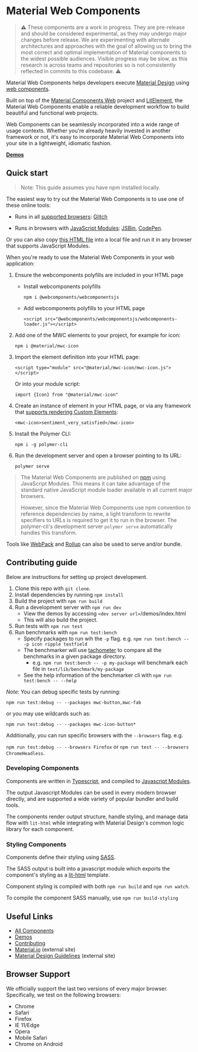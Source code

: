 # Material Web Components

> :warning: These components are a work in progress. They are pre-release and should be considered experimental, as they may undergo major changes before release. We are experimenting with alternate architectures and approaches with the goal of allowing us to bring the most correct and optimal implementation of Material components to the widest possible audiences. Visible progress may be slow, as this research is across teams and repositories so is not consistently reflected in commits to this codebase. :warning:

Material Web Components helps developers execute [Material Design](https://www.material.io) using [web components](https://developer.mozilla.org/en-US/docs/Web/Web_Components).

Built on top of the [Material Components Web](https://github.com/material-components/material-components-web) project and [LitElement](https://github.com/polymerlabs/lit-element), the Material Web Components enable a reliable development workflow to build beautiful and functional web projects.

Web Components can be seamlessly incorporated into a wide range of usage contexts. Whether you're already heavily invested in another framework or not, it's easy to incorporate Material Web Components into your site in a lightweight, idiomatic fashion.

<!-- TODO
Insert screenshot of a demo page, including a code snippet.
-->

**[Demos](https://material-components.github.io/material-components-web-components/demos/index.html)**

## Quick start

> Note: This guide assumes you have npm installed locally.

The easiest way to try out the Material Web Components is to use one of these online tools:

  * Runs in all [supported browsers](#browser-support): [Glitch](https://glitch.com/edit/#!/material-web-components)

  * Runs in browsers with [JavaScript Modules](https://caniuse.com/#search=modules): [JSBin](http://jsbin.com/gitufet/edit?html,output), [CodePen](https://codepen.io/sorvell/pen/MGrZqp?editors=1000).

Or you can also copy [this HTML file](https://gist.githubusercontent.com/sorvell/2ec11ccde449815bc97edc1026be27a9/raw/8bab65dd5d15f657ae69493851690c5564367d13/index.html) into a local file and run it in any browser that supports JavaScript Modules.

When you're ready to use the Material Web Components in your web application:

1. Ensure the webcomponents polyfills are included in your HTML page

      - Install webcomponents polyfills

          ```npm i @webcomponents/webcomponentsjs```

      - Add webcomponents polyfills to your HTML page

          ```<script src="@webcomponents/webcomponentsjs/webcomponents-loader.js"></script>```

  1. Add one of the MWC elements to your project, for example for icon:

      ```npm i @material/mwc-icon```

  1. Import the element definition into your HTML page:

      ```<script type="module" src="@material/mwc-icon/mwc-icon.js"></script>```

      Or into your module script:

      ```import {Icon} from "@material/mwc-icon"```

  1. Create an instance of element in your HTML page, or via any framework that [supports rendering Custom Elements](https://custom-elements-everywhere.com/):

      ```<mwc-icon>sentiment_very_satisfied</mwc-icon>```

  1. Install the Polymer CLI:

      ```npm i -g polymer-cli```

  1. Run the development server and open a browser pointing to its URL:

      ```polymer serve```

  > The Material Web Components are published on [npm](https://www.npmjs.com) using JavaScript Modules.
  This means it can take advantage of the standard native JavaScript module loader available in all current major browsers.
  >
  > However, since the Material Web Components use npm convention to reference dependencies by name, a light transform to rewrite specifiers to URLs is required to get it to run in the browser. The polymer-cli's development server `polymer serve` automatically handles this transform.

  Tools like [WebPack](https://webpack.js.org/) and [Rollup](https://rollupjs.org/) can also be used to serve and/or bundle.

## Contributing guide
Below are instructions for setting up project development.

1. Clone this repo with `git clone`.
1. Install dependencies by running `npm install`
1. Build the project with `npm run build`
1. Run a development server with `npm run dev`
    - View the demos by accessing `<dev server url>`/demos/index.html
    - This will also build the project.
1. Run tests with `npm run test`
1. Run benchmarks with `npm run test:bench`
    - Specify packages to run wih the `-p` flag. e.g. `npm run test:bench -- -p icon ripple textfield`
    - The benchmarker will use [tachometer](https://github.com/Polymer/tachometer) to compare all the benchmarks in a given package directory.
      - e.g. `npm run test:bench -- -p my-package` will benchmark each file in `test/lib/benchmark/my-package`
    - See the help information of the benchmarker cli with `npm run test:bench -- --help`

*Note:* You can debug specific tests by running:

`npm run test:debug -- --packages mwc-button,mwc-fab`

or you may use wildcards such as:

`npm run test:debug -- --packages mwc-icon-button*`

Additionally, you can run specific browsers with the `--browsers` flag. e.g.

`npm run test:debug -- --browsers Firefox` or `npm run test -- --browsers ChromeHeadless`.

### Developing Components

Components are written in [Typescript](https://typescriptlang.org), and compiled to [Javascript Modules](https://hacks.mozilla.org/2018/03/es-modules-a-cartoon-deep-dive/).

The output Javascript Modules can be used in every modern browser directly, and are supported a wide variety of popular bundler and build tools.

The components render output structure, handle styling, and manage data flow with `lit-html` while integrating with Material Design's common logic library for each component.

### Styling Components

Components define their styling using [SASS](http://sass-lang.com/).

The SASS output is built into a javascript module which exports the component's styling as a [lit-html](https://github.com/Polymer/lit-html) template.

Component styling is compiled with both `npm run build` and `npm run watch`.

To compile the component SASS manually, use `npm run build-styling`

## Useful Links

- [All Components](packages/)
- [Demos](https://material-components.github.io/material-components-web-components/demos/index.html)
- [Contributing](CONTRIBUTING.md)
- [Material.io](https://www.material.io) (external site)
- [Material Design Guidelines](https://material.io/guidelines) (external site)

## Browser Support

We officially support the last two versions of every major browser. Specifically, we test on the following browsers:

- Chrome
- Safari
- Firefox
- IE 11/Edge
- Opera
- Mobile Safari
- Chrome on Android

